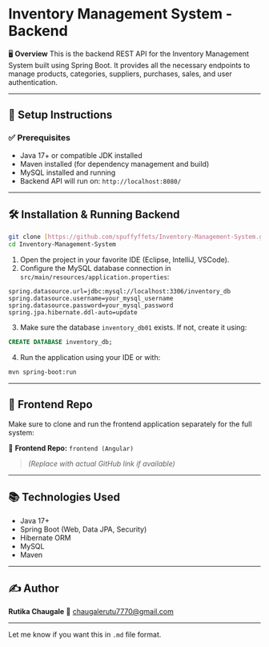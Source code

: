 # Inventory Management System - Backend

🖥️ **Overview**
This is the backend REST API for the Inventory Management System built using Spring Boot.
It provides all the necessary endpoints to manage products, categories, suppliers, purchases, sales, and user authentication.

---

## 🔧 Setup Instructions

### ✅ Prerequisites

* Java 17+ or compatible JDK installed
* Maven installed (for dependency management and build)
* MySQL installed and running
* Backend API will run on: `http://localhost:8080/`

---

## 🛠️ Installation & Running Backend

```bash
git clone [https://github.com/spuffyffets/Inventory-Management-System.git](https://github.com/Rutu-TChaugale/Inventory_Management_system_backend.git)
cd Inventory-Management-System
```

1. Open the project in your favorite IDE (Eclipse, IntelliJ, VSCode).
2. Configure the MySQL database connection in `src/main/resources/application.properties`:

```properties
spring.datasource.url=jdbc:mysql://localhost:3306/inventory_db
spring.datasource.username=your_mysql_username
spring.datasource.password=your_mysql_password
spring.jpa.hibernate.ddl-auto=update
```

3. Make sure the database `inventory_db01` exists. If not, create it using:

```sql
CREATE DATABASE inventory_db;
```

4. Run the application using your IDE or with:

```bash
mvn spring-boot:run
```

---

## 🔗 Frontend Repo

Make sure to clone and run the frontend application separately for the full system:

🔗 **Frontend Repo:** `frontend (Angular)`

> *(Replace with actual GitHub link if available)*

---

## 📚 Technologies Used

* Java 17+
* Spring Boot (Web, Data JPA, Security)
* Hibernate ORM
* MySQL
* Maven

---

## ✍️ Author

**Rutika Chaugale**
📧 [chaugalerutu7770@gmail.com](mailto:chaugalerutu7770@gmail.com)

---

Let me know if you want this in `.md` file format.
